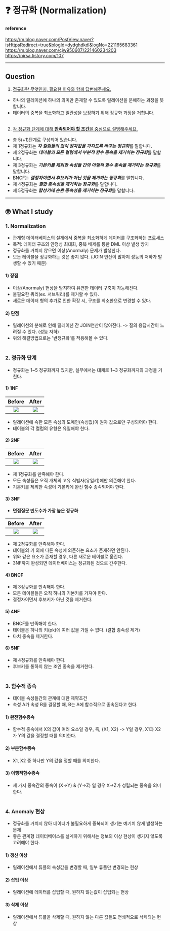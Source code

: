 # :question: 정규화 (Normalization)

#### reference
https://m.blog.naver.com/PostView.naver?isHttpsRedirect=true&blogId=dydghdkdl&logNo=221165683361 <br>
https://m.blog.naver.com/cjw950607/221460234203 <br>
https://nirsa.tistory.com/107
<hr>

## Question
1. [정규화란 무엇인지, 필요한 이유와 함께 답변해주세요.](#1-normalization)
- 하나의 릴레이션에 하나의 의미만 존재할 수 있도록 릴레이션을 분해하는 과정을 뜻합니다.
- 데이터의 중복을 최소화하고 일관성을 보장하기 위해 정규화 과정을 거칩니다.
<br><br/>

2. [각 정규화 단계에 대해 **만족되어야 할 조건**을 중심으로 설명해주세요.](#2-정규화-단계)
- 총 5(+1)단계로 구성되어 있습니다.
- 제 1정규화는 ***각 컬럼들의 값이 원자값을 가지도록 바꾸는 정규화***를 말합니다.
- 제 2정규화는 ***테이블의 모든 컬럼에서 부분적 함수 종속을 제거하는 정규화***를 말합니다.
- 제 3정규화는 ***기본키를 제외한 속성들 간의 이행적 함수 종속을 제거하는 정규화***를 말합니다.
- BNCF는 ***결정자이면서 후보키가 아닌 것을 제거하는 정규화***를 말합니다.
- 제 4정규화는 ***결합 종속성을 제거하는 정규화***를 말합니다.
- 제 5정규화는 ***합성키에 순환 종속성을 제거하는 정규화***를 말합니다.
<hr/>

## :nerd_face:	What I study
### 1. Normalization
- 관계형 데이터베이스의 설계에서 중복을 최소화하게 데이터를 구조화하는 프로세스
- 목적: 데이터 구조의 안정성 최대화, 중복 배제를 통한 DML 이상 발생 방지
- 정규화를 거치지 않으면 이상(Anormaly) 문제가 발생한다.
- 모든 테이블을 정규화하는 것은 좋지 않다. (JOIN 연산이 많아져 성능의 저하가 발생할 수 있기 때문)

#### 1) 장점
- 이상(Anormaly) 현상을 방지하여 유연한 데이터 구축이 가능해진다.
- 불필요한 쿼리(ex. 서브쿼리)를 제거할 수 있다.
- 새로운 데이터 형의 추가로 인한 확장 시, 구조를 최소한으로 변경할 수 있다.
#### 2) 단점
- 릴레이션의 분해로 인해 릴레이션 간 JOIN연산이 많아진다. -> 질의 응답시간이 느려질 수 있다. (성능 저하)
- 위의 해결방법으로는 '반정규화'를 적용해볼 수 있다.
<br></br>

### 2. 정규화 단계
- 정규화는 1~5 정규화까지 있지만, 실무에서는 대체로 1~3 정규화까지의 과정을 거친다.
#### 1) 1NF
Before|After
:-------------------------:|:-------------------------:
![](https://img1.daumcdn.net/thumb/R1280x0/?scode=mtistory2&fname=https%3A%2F%2Fblog.kakaocdn.net%2Fdn%2FbIXuX0%2FbtqBGpEhISu%2FkNCOwnGlgcOJLMP43tiV6k%2Fimg.png) | ![](https://img1.daumcdn.net/thumb/R1280x0/?scode=mtistory2&fname=https%3A%2F%2Fblog.kakaocdn.net%2Fdn%2FcDtHsC%2FbtqBLiXLMaA%2Fe1iuGoGl5Eppp0CP5PAzEk%2Fimg.png) 

- 릴레이션에 속한 모든 속성의 도메인(속성값)이 원자 값으로만 구성되어야 한다.
- 테이블의 각 컬럼의 유형은 유일해야 한다.
#### 2) 2NF
Before|After
:-------------------------:|:-------------------------:
![](https://img1.daumcdn.net/thumb/R1280x0/?scode=mtistory2&fname=https%3A%2F%2Fblog.kakaocdn.net%2Fdn%2FcmTwvD%2FbtqBHTxUlyE%2FWad2A4jpY6pEXfarlh1v91%2Fimg.png) | ![](https://img1.daumcdn.net/thumb/R1280x0/?scode=mtistory2&fname=https%3A%2F%2Fblog.kakaocdn.net%2Fdn%2FeNjmkB%2FbtqBGfor6SV%2F7OcKkFE73Xiw0T9Ylc1nu1%2Fimg.png)
- 제 1정규화를 만족해야 한다.
- 모든 속성들은 오직 개체의 고유 식별자(유일키)에만 의존해야 한다.
- 기본키를 제외한 속성이 기본키에 완전 함수 종속되어야 한다.
#### 3) 3NF
- **면접질문 빈도수가 가장 높은 정규화**

Before|After
:-------------------------:|:-------------------------:
![](https://img1.daumcdn.net/thumb/R1280x0/?scode=mtistory2&fname=https%3A%2F%2Fblog.kakaocdn.net%2Fdn%2FeNjmkB%2FbtqBGfor6SV%2F7OcKkFE73Xiw0T9Ylc1nu1%2Fimg.png) | ![](https://img1.daumcdn.net/thumb/R1280x0/?scode=mtistory2&fname=https%3A%2F%2Fblog.kakaocdn.net%2Fdn%2FSlASz%2FbtqBHTdDoo3%2F6yv3htZo6k1twifKSUd9MK%2Fimg.png)
- 제 2정규화를 만족해야 한다.
- 테이블의 키 외에 다른 속성에 의존하는 요소가 존재하면 안된다.
- 위와 같은 요소가 존재할 경우, 다른 새로운 테이블로 옮긴다.
- 3NF까지 완성되면 데이터베이스는 정규화된 것으로 간주한다.
#### 4) BNCF
- 제 3정규화를 만족해야 한다.
- 모든 테이블들은 오직 하나의 기본키를 가져야 한다.
- 결정자이면서 후보키가 아닌 것을 제거한다.
#### 5) 4NF
- BNCF를 만족해야 한다.
- 테이블은 하나의 키(pk)에 여러 값을 가질 수 없다. (결합 종속성 제거)
- 다치 종속을 제거한다.
#### 6) 5NF 
- 제 4정규화를 만족해야 한다.
- 후보키를 통하지 않는 조인 종속을 제거한다.
<br></br>

### 3. 함수적 종속
- 테이블 속성들간의 관계에 대한 제약조건
- 속성 A가 속성 B를 결정할 때, B는 A에 함수적으로 종속된다고 한다.
#### **1) 완전함수종속**
- 함수적 종속에서 X의 값이 여러 요소일 경우, 즉, {X1, X2} -> Y일 경우, X1과 X2가 Y의 값을 결정할 때를 의미한다.
#### **2) 부분함수종속**
- X1, X2 중 하나만 Y의 값을 정할 때를 의미한다.
#### **3) 이행적함수종속**
- 세 가지 종속간의 종속이 (X->Y) & (Y->Z) 일 경우 X->Z가 성립되는 종속을 의미한다.
<br></br>

### 4. Anomaly 현상
- 정규화를 거치지 않아 데이터가 불필요하게 중복되어 생기는 예기치 않게 발생하는 문제
- 좋은 관계형 데이터베이스를 설계하기 위해서는 정보의 이상 현상이 생기지 않도록 고려해야 한다.
#### 1) 갱신 이상
- 릴레이션에서 튜플의 속성값을 변경할 때, 일부 튜플만 변경되는 현상
#### 2) 삽입 이상
- 릴레이션에 데이터를 삽입할 때, 원하지 않는값이 삽입되는 현상
#### 3) 삭제 이상
- 릴레이션에서 튜플을 삭제할 때, 원하지 않는 다른 값들도 연쇄적으로 삭제되는 현상